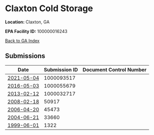 # Claxton Cold Storage

**Location:** Claxton, GA

**EPA Facility ID:** 100000016243

[Back to GA Index](../../index.md)

## Submissions

| Date | Submission ID | Document Control Number |
|------|--------------|-------------------------|
| [2021-05-04](submissions/1000093517.md) | 1000093517 |  |
| [2016-05-03](submissions/1000055679.md) | 1000055679 |  |
| [2013-02-12](submissions/1000032717.md) | 1000032717 |  |
| [2008-02-18](submissions/50917.md) | 50917 |  |
| [2006-04-20](submissions/45473.md) | 45473 |  |
| [2004-06-21](submissions/33660.md) | 33660 |  |
| [1999-06-01](submissions/1322.md) | 1322 |  |
